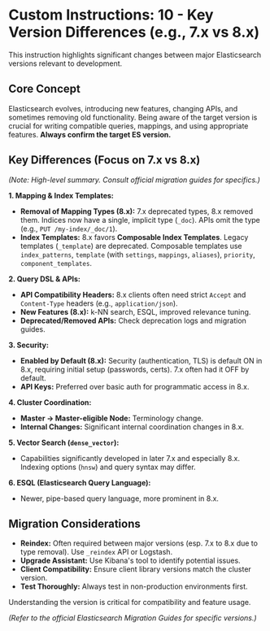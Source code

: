 # Custom Instructions: 10 - Key Version Differences (e.g., 7.x vs 8.x)

This instruction highlights significant changes between major Elasticsearch versions relevant to development.

## Core Concept

Elasticsearch evolves, introducing new features, changing APIs, and sometimes removing old functionality. Being aware of the target version is crucial for writing compatible queries, mappings, and using appropriate features. **Always confirm the target ES version.**

## Key Differences (Focus on 7.x vs 8.x)

*(Note: High-level summary. Consult official migration guides for specifics.)*

**1. Mapping & Index Templates:**
*   **Removal of Mapping Types (8.x):** 7.x deprecated types, 8.x removed them. Indices now have a single, implicit type (`_doc`). APIs omit the type (e.g., `PUT /my-index/_doc/1`).
*   **Index Templates:** 8.x favors **Composable Index Templates**. Legacy templates (`_template`) are deprecated. Composable templates use `index_patterns`, `template` (with `settings`, `mappings`, `aliases`), `priority`, `component_templates`.

**2. Query DSL & APIs:**
*   **API Compatibility Headers:** 8.x clients often need strict `Accept` and `Content-Type` headers (e.g., `application/json`).
*   **New Features (8.x):** k-NN search, ESQL, improved relevance tuning.
*   **Deprecated/Removed APIs:** Check deprecation logs and migration guides.

**3. Security:**
*   **Enabled by Default (8.x):** Security (authentication, TLS) is default ON in 8.x, requiring initial setup (passwords, certs). 7.x often had it OFF by default.
*   **API Keys:** Preferred over basic auth for programmatic access in 8.x.

**4. Cluster Coordination:**
*   **Master -> Master-eligible Node:** Terminology change.
*   **Internal Changes:** Significant internal coordination changes in 8.x.

**5. Vector Search (`dense_vector`):**
*   Capabilities significantly developed in later 7.x and especially 8.x. Indexing options (`hnsw`) and query syntax may differ.

**6. ESQL (Elasticsearch Query Language):**
*   Newer, pipe-based query language, more prominent in 8.x.

## Migration Considerations

*   **Reindex:** Often required between major versions (esp. 7.x to 8.x due to type removal). Use `_reindex` API or Logstash.
*   **Upgrade Assistant:** Use Kibana's tool to identify potential issues.
*   **Client Compatibility:** Ensure client library versions match the cluster version.
*   **Test Thoroughly:** Always test in non-production environments first.

Understanding the version is critical for compatibility and feature usage.

*(Refer to the official Elasticsearch Migration Guides for specific versions.)*